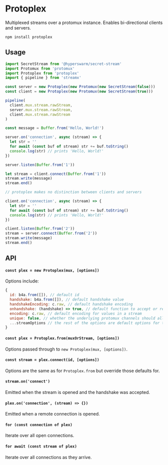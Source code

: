 # Protoplex

Multiplexed streams over a protomux instance. Enables bi-directional clients and servers.

`npm install protoplex`

## Usage
```js
import SecretStream from '@hyperswarm/secret-stream'
import Protomux from 'protomux'
import Protoplex from 'protoplex'
import { pipeline } from 'streamx'

const server = new Protoplex(new Protomux(new SecretStream(false)))
const client = new Protoplex(new Protomux(new SecretStream(true)))

pipeline(
  client.mux.stream.rawStream,
  server.mux.stream.rawStream,
  client.mux.stream.rawStream
)

const message = Buffer.from('Hello, World!')

server.on('connection', async (stream) => {
  let str = ''
  for await (const buf of stream) str += buf.toString()
  console.log(str) // prints 'Hello, World!'
})

server.listen(Buffer.from('1'))

let stream = client.connect(Buffer.from('1'))
stream.write(message)
stream.end()

// protoplex makes no distinction between clients and servers

client.on('connection', async (stream) => {
  let str = ''
  for await (const buf of stream) str += buf.toString()
  console.log(str) // prints 'Hello, World!'
})

client.listen(Buffer.from('2'))
stream = server.connect(Buffer.from('2'))
stream.write(message)
stream.end()
```

## API

#### `const plex = new Protoplex(mux, [options])`

Options include:

```js
{
  id: b4a.from([]), // default id
  handshake: b4a.from([]), // default handshake value
  handshakeEncoding: c.raw, // default handshake encoding
  onhandshake: (handshake) => true, // default function to accept or reject connection
  encoding: c.raw, // default encoding for values in a stream
  unique: false, // whether the underlying protomux channels should allow multi opens for a given  protcol, id pair
  ...streamOptions // the rest of the options are default options for the underlying Duplex streams
}
```

#### `const plex = Protoplex.from(muxOrStream, [options])`

Options passed through to `new Protoplex(mux, [options])`.

#### `const stream = plex.connect(id, [options])`

Options are the same as for `Protoplex.from` but override those defaults for.

#### `stream.on('connect')`

Emitted when the stream is opened and the handshake was accepted.

#### `plex.on('connection', (stream) => {})`

Emitted when a remote connection is opened.

#### `for (const connection of plex)`

Iterate over all open connections.

#### `for await (const stream of plex)`

Iterate over all connections as they arrive.